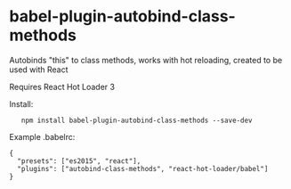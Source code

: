 # babel-plugin-autobind-class-methods
Autobinds "this" to class methods, works with hot reloading, created to be used with React

Requires React Hot Loader 3

Install:
```
   npm install babel-plugin-autobind-class-methods --save-dev 
```

Example .babelrc:
```
{
  "presets": ["es2015", "react"],
  "plugins": ["autobind-class-methods", "react-hot-loader/babel"]
}
```